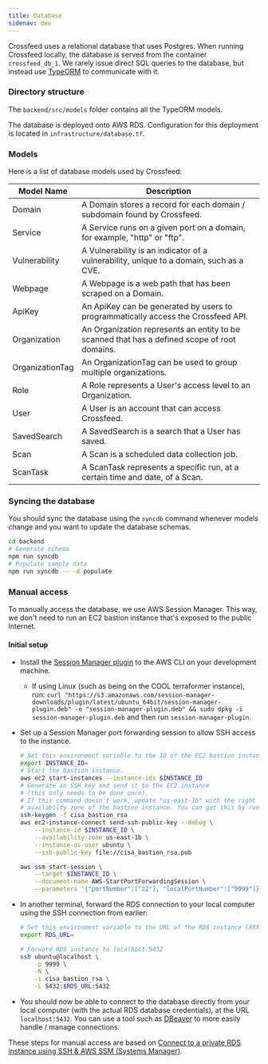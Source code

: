 ```yaml
---
title: Database
sidenav: dev
---
```


Crossfeed uses a relational database that uses Postgres. When running Crossfeed locally, the database is served from the container `crossfeed_db_1`. We rarely issue direct SQL queries to the database, but instead
use [TypeORM](https://typeorm.io/#/) to communicate with it.

### Directory structure

The `backend/src/models` folder contains all the TypeORM models.

The database is deployed onto AWS RDS. Configuration for this deployment is located in `infrastructure/database.tf`.

### Models

Here is a list of database models used by Crossfeed:

| Model Name      | Description                                                                                  |
| --------------- | -------------------------------------------------------------------------------------------- |
| Domain          | A Domain stores a record for each domain / subdomain found by Crossfeed.                     |
| Service         | A Service runs on a given port on a domain, for example, "http" or "ftp".                    |
| Vulnerability   | A Vulnerability is an indicator of a vulnerability, unique to a domain, such as a CVE.       |
| Webpage         | A Webpage is a web path that has been scraped on a Domain.                                   |
| ApiKey          | An ApiKey can be generated by users to programmatically access the Crossfeed API.            |
| Organization    | An Organization represents an entity to be scanned that has a defined scope of root domains. |
| OrganizationTag | An OrganizationTag can be used to group multiple organizations.                              |
| Role            | A Role represents a User's access level to an Organization.                                  |
| User            | A User is an account that can access Crossfeed.                                              |
| SavedSearch     | A SavedSearch is a search that a User has saved.                                             |
| Scan            | A Scan is a scheduled data collection job.                                                   |
| ScanTask        | A ScanTask represents a specific run, at a certain time and date, of a Scan.                 |

### Syncing the database

You should sync the database using the `syncdb` command whenever models change and
you want to update the database schemas.

```bash
cd backend
# Generate schema
npm run syncdb
# Populate sample data
npm run syncdb -- -d populate
```

### Manual access

To manually access the database, we use AWS Session Manager. This way, we don't need to run an EC2 bastion instance that's exposed to the public Internet.

#### Initial setup

- Install the [Session Manager plugin](https://docs.aws.amazon.com/systems-manager/latest/userguide/session-manager-working-with-install-plugin.html) to the AWS CLI on your development machine.
  - If using Linux (such as being on the COOL terraformer instance), run: `curl "https://s3.amazonaws.com/session-manager-downloads/plugin/latest/ubuntu_64bit/session-manager-plugin.deb" -o "session-manager-plugin.deb" && sudo dpkg -i session-manager-plugin.deb` and then run `session-manager-plugin`.
- Set up a Session Manager port forwarding session to allow SSH access to the instance.

  ```bash
  # Set this environment variable to the ID of the EC2 bastion instance (which should be in a private subnet, but able to connect to the RDS instance).
  export INSTANCE_ID=
  # Start the bastion instance.
  aws ec2 start-instances --instance-ids $INSTANCE_ID
  # Generate an SSH key and send it to the EC2 instance
  # (this only needs to be done once).
  # If this command doesn't work, update "us-east-1b" with the right
  # availabilty zone of the bastion instance. You can get this by running `aws ec2 describe-instances --instance-ids $INSTANCE_ID`.
  ssh-keygen -f cisa_bastion_rsa
  aws ec2-instance-connect send-ssh-public-key --debug \
      --instance-id $INSTANCE_ID \
      --availability-zone us-east-1b \
      --instance-os-user ubuntu \
      --ssh-public-key file://cisa_bastion_rsa.pub

  aws ssm start-session \
      --target $INSTANCE_ID \
      --document-name AWS-StartPortForwardingSession \
      --parameters '{"portNumber":["22"], "localPortNumber":["9999"]}'
  ```

- In another terminal, forward the RDS connection to your local computer using the SSH connection from earlier:

  ```bash
  # Set this environment variable to the URL of the RDS instance (XXX.rds.amazonaws.com)
  export RDS_URL=

  # Forward RDS instance to localhost:5432
  ssh ubuntu@localhost \
      -p 9999 \
      -N \
      -i cisa_bastion_rsa \
      -L 5432:$RDS_URL:5432
  ```

- You should now be able to connect to the database directly from your local computer (with the actual RDS database credentials), at the URL `localhost:5432`. You can use a tool such as [DBeaver](https://dbeaver.io/) to more easily handle / manage connections.

These steps for manual access are based on [Connect to a private RDS instance using SSH & AWS SSM (Systems Manager)](https://checkmysite.io/blog/using-aws-systems-manager-and-ssh-to-access-an-rds-instance).
